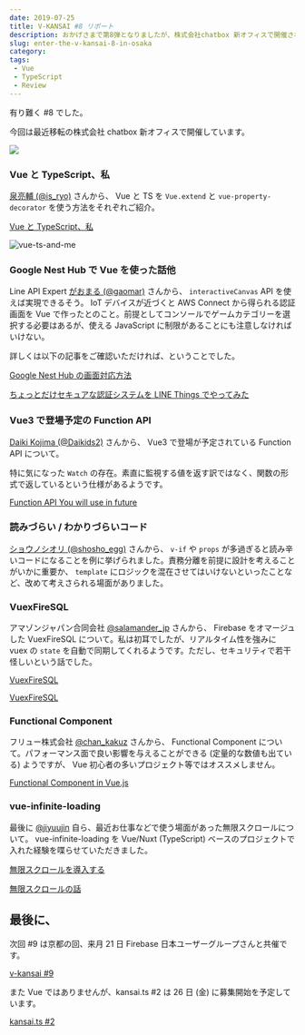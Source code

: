 ```yaml
---
date: 2019-07-25
title: V-KANSAI #8 リポート
description: おかげさまで第8弾となりましたが、株式会社chatbox 新オフィスで開催されました。
slug: enter-the-v-kansai-8-in-osaka
category: 
tags: 
 - Vue
 - TypeScript
 - Review
---
```


有り難く #8 でした。

今回は最近移転の株式会社 chatbox 新オフィスで開催しています。

![](https://i.imgur.com/MP6jsIN.jpg)

### Vue と TypeScript、私

[泉亮輔 (@is_ryo)](https://twitter.com/is_ryo) さんから、 Vue と TS を `Vue.extend` と `vue-property-decorator` を使う方法をそれぞれご紹介。

<a class="link-preview" href="https://docs.google.com/presentation/d/1Djx0Gw0oK7dI_2FKWxcWn3AvdF5NsOIbpv77u70zj1g/edit#slide=id.g5ce7141149_2_25">Vue と TypeScript、私</a>

![vue-ts-and-me](//images.ctfassets.net/gzkue3szf85p/5eA8FcWBV1bAfVcQysMzZD/4a5e4611bd5e447c68c63835f308ca24/IMG_2109.jpeg)

### Google Nest Hub で Vue を使った話他

Line API Expert [がおまる (@gaomar)](https://twitter.com/gaomar) さんから、 `interactiveCanvas` API を使えば実現できるそう。 IoT デバイスが近づくと AWS Connect から得られる認証画面を Vue で作ったとのこと。前提としてコンソールでゲームカテゴリーを選択する必要はあるが、使える JavaScript に制限があることにも注意しなければいけない。

詳しくは以下の記事をご確認いただければ、ということでした。

<a class="link-preview" href="https://qiita.com/h-takauma/items/1425abe44a050dfb3269">Google Nest Hub の画面対応方法</a>

<a class="link-preview" href="https://qiita.com/h-takauma/items/acfbe4a3bec8c04a696d">ちょっとだけセキュアな認証システムを LINE Things でやってみた</a>

### Vue3 で登場予定の Function API

[Daiki Kojima (@Daikids2)](https://twitter.com/Daikids2) さんから、 Vue3 で登場が予定されている Function API について。

特に気になった `Watch` の存在。素直に監視する値を返す訳ではなく、関数の形式で返しているという仕様があるようです。

<a class="link-preview" href="https://speakerdeck.com/daikids2/function-api-you-will-use-in-future">Function API You will use in future</a>

### 読みづらい / わかりづらいコード

[ショウノシオリ (@shosho_egg)](https://twitter.com/shosho_egg) さんから、 `v-if` や `props` が多過ぎると読み辛いコードになることを例に挙げられました。責務分離を前提に設計を考えることがいかに重要か、 `template` にロジックを混在させてはいけないといったことなど、改めて考えさられる場面がありました。

### VuexFireSQL

アマゾンジャパン合同会社 [@salamander_jp](https://twitter.com/salamander_jp) さんから、 Firebase をオマージュした VuexFireSQL について。私は初耳でしたが、リアルタイム性を強みに vuex の `state` を自動で同期してくれるようです。ただし、セキュリティで若干怪しいという話でした。

<a class="link-preview" href="https://github.com/GitHub30/vuexfiresql">VuexFireSQL</a>

<a class="link-preview" href="https://docs.google.com/presentation/d/1Upxy7Bgb6gyQhOor5GFT7_bKke1Aq5A2c0Ulg0Fdz_o/mobilepresent">VuexFireSQL</a>

### Functional Component

フリュー株式会社 [@chan_kakuz](https://twitter.com/chan_kakuz) さんから、 Functional Component について。パフォーマンス面で良い影響を与えることができる (定量的な数値も出ている) ようですが、 Vue 初心者の多いプロジェクト等ではオススメしません。

<a class="link-preview" href="https://slides.com/chan_kakuz/deck-4#/">Functional Component in Vue.js</a>

### vue-infinite-loading

最後に [@jiyuujin](https://twitter.com/jiyuujinlab) 自ら、最近お仕事などで使う場面があった無限スクロールについて。 vue-infinite-loading を Vue/Nuxt (TypeScript) ベースのプロジェクトで入れた経験を喋らせていただきました。

<a class="link-preview" href="https://webneko.dev/posts/infinite-loading-in-webneko-blog">無限スクロールを導入する</a>

<a class="link-preview" href="https://slides.com/jiyuujin/20190724">無限スクロールの話</a>

## 最後に、

次回 #9 は京都の回、来月 21 日 Firebase 日本ユーザーグループさんと共催です。

<a class="link-preview" href="https://vuekansai.connpass.com/event/137411/">v-kansai #9</a>

また Vue ではありませんが、kansai.ts #2 は 26 日 (金) に募集開始を予定しています。

<a class="link-preview" href="https://kansaits.connpass.com/event/131541/">kansai.ts #2</a>
